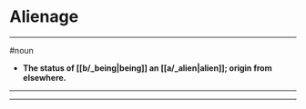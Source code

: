 # Alienage
---
#noun
- **The status of [[b/_being|being]] an [[a/_alien|alien]]; origin from elsewhere.**
---
---
